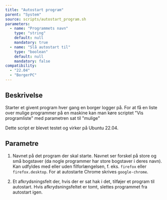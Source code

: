 ```yaml
---
title: "Autostart program"
parent: "System"
source: scripts/autostart_program.sh
parameters:
  - name: "Programmets navn"
    type: "string"
    default: null
    mandatory: true
  - name: "Slå autostart til"
    type: "boolean"
    default: null
    mandatory: false
compatibility:  
  - "22.04"
  - "BorgerPC"
---
```


## Beskrivelse
Starter et givent program hver gang en borger logger på. 
For at få en liste over mulige programmer på en maskine kan man køre scriptet "Vis programliste" med parametren sat til "mulige"

Dette script er blevet testet og virker på Ubuntu 22.04.

## Parametre
1. Navnet på det program der skal starte. Navnet ser forskel på store og små bogstaver (da nogle programmer har store bogstaver i deres navn). Kan udfyldes med eller uden filforlængelsen, f. eks. `firefox` eller `firefox.desktop`. For at autostarte Chrome skrives `google-chrome`.

2. Et afkrydsningsfelt der, hvis der er sat hak i det, tilføjer et program til autostart. Hvis afkrydsningsfeltet er tomt, slettes programmet fra autostart igen.

